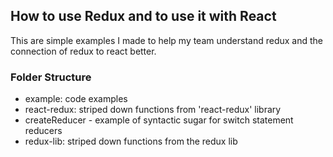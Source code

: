 ## How to use Redux and to use it with React

This are simple examples I made to help my team understand redux and the connection of redux to react better.

### Folder Structure
- example:  code examples
- react-redux: striped down functions from 'react-redux' library
- createReducer - example of syntactic sugar for switch statement reducers
- redux-lib: striped down functions from the redux lib
